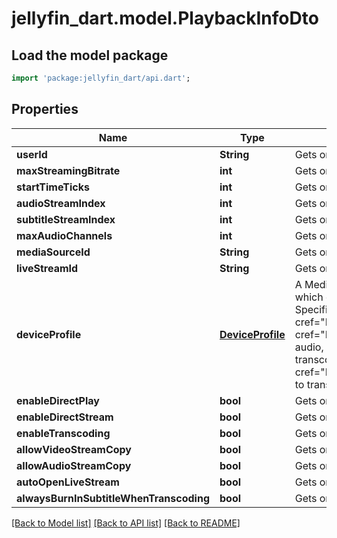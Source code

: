 # jellyfin_dart.model.PlaybackInfoDto

## Load the model package
```dart
import 'package:jellyfin_dart/api.dart';
```

## Properties
Name | Type | Description | Notes
------------ | ------------- | ------------- | -------------
**userId** | **String** | Gets or sets the playback userId. | [optional] 
**maxStreamingBitrate** | **int** | Gets or sets the max streaming bitrate. | [optional] 
**startTimeTicks** | **int** | Gets or sets the start time in ticks. | [optional] 
**audioStreamIndex** | **int** | Gets or sets the audio stream index. | [optional] 
**subtitleStreamIndex** | **int** | Gets or sets the subtitle stream index. | [optional] 
**maxAudioChannels** | **int** | Gets or sets the max audio channels. | [optional] 
**mediaSourceId** | **String** | Gets or sets the media source id. | [optional] 
**liveStreamId** | **String** | Gets or sets the live stream id. | [optional] 
**deviceProfile** | [**DeviceProfile**](DeviceProfile.md) | A MediaBrowser.Model.Dlna.DeviceProfile represents a set of metadata which determines which content a certain device is able to play.  <br />  Specifically, it defines the supported <see cref=\"P:MediaBrowser.Model.Dlna.DeviceProfile.ContainerProfiles\">containers</see> and  <see cref=\"P:MediaBrowser.Model.Dlna.DeviceProfile.CodecProfiles\">codecs</see> (video and/or audio, including codec profiles and levels)  the device is able to direct play (without transcoding or remuxing),  as well as which <see cref=\"P:MediaBrowser.Model.Dlna.DeviceProfile.TranscodingProfiles\">containers/codecs to transcode to</see> in case it isn't. | [optional] 
**enableDirectPlay** | **bool** | Gets or sets a value indicating whether to enable direct play. | [optional] 
**enableDirectStream** | **bool** | Gets or sets a value indicating whether to enable direct stream. | [optional] 
**enableTranscoding** | **bool** | Gets or sets a value indicating whether to enable transcoding. | [optional] 
**allowVideoStreamCopy** | **bool** | Gets or sets a value indicating whether to enable video stream copy. | [optional] 
**allowAudioStreamCopy** | **bool** | Gets or sets a value indicating whether to allow audio stream copy. | [optional] 
**autoOpenLiveStream** | **bool** | Gets or sets a value indicating whether to auto open the live stream. | [optional] 
**alwaysBurnInSubtitleWhenTranscoding** | **bool** | Gets or sets a value indicating whether always burn in subtitles when transcoding. | [optional] 

[[Back to Model list]](../README.md#documentation-for-models) [[Back to API list]](../README.md#documentation-for-api-endpoints) [[Back to README]](../README.md)


